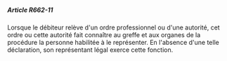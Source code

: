 ##### Article R662-11

Lorsque le débiteur relève d'un ordre professionnel ou d'une autorité, cet ordre ou cette autorité fait connaître au greffe et aux organes de la procédure la personne habilitée à le représenter. En l'absence d'une telle déclaration, son représentant légal exerce cette fonction.

